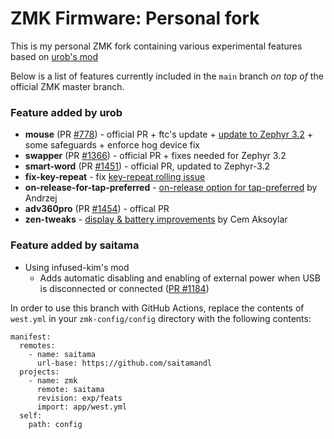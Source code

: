 # ZMK Firmware: Personal fork
This is my personal ZMK fork containing various experimental features based on [urob's mod](https://github.com/urob/zmk)

Below is a list of features currently included in the `main` branch _on top of_
the official ZMK master branch.
### Feature added by urob
- **mouse** (PR [#778](https://github.com/zmkfirmware/zmk/pull/778)) - official PR + ftc's update + [update to Zephyr 3.2](https://github.com/urob/zmk/tree/mouse-3.2) + some safeguards + enforce hog device fix
- **swapper** (PR [#1366](https://github.com/zmkfirmware/zmk/pull/1366)) - official PR + fixes needed for Zephyr 3.2
- **smart-word** (PR [#1451](https://github.com/zmkfirmware/zmk/pull/1451)) - official PR, updated to Zephyr-3.2
- **fix-key-repeat** - fix [key-repeat rolling issue](https://github.com/zmkfirmware/zmk/issues/1207)
- **on-release-for-tap-preferred** - [on-release option for tap-preferred](https://github.com/celejewski/zmk/commit/d7a8482712d87963e59b74238667346221199293) by Andrzej
- **adv360pro** (PR [#1454](https://github.com/zmkfirmware/zmk/pull/1454)) - offical PR
- **zen-tweaks** - [display & battery improvements](https://github.com/caksoylar/zmk/tree/caksoylar/zen-v1%2Bv2) by Cem Aksoylar

### Feature added by saitama
- Using infused-kim's mod
  - Adds automatic disabling and enabling of external power when USB is disconnected or connected ([PR #1184](https://github.com/zmkfirmware/zmk/pull/1184))

In order to use this branch with GitHub Actions, replace the contents of `west.yml` in
your `zmk-config/config` directory with the following contents:

```
manifest:
  remotes:
    - name: saitama
      url-base: https://github.com/saitamandl
  projects:
    - name: zmk
      remote: saitama
      revision: exp/feats
      import: app/west.yml
  self:
    path: config

```
